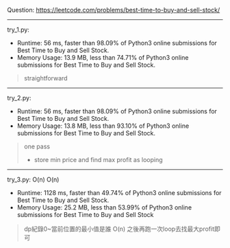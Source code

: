 Question: https://leetcode.com/problems/best-time-to-buy-and-sell-stock/

---

try_1.py:
* Runtime: 56 ms, faster than 98.09% of Python3 online submissions for Best Time to Buy and Sell Stock.
* Memory Usage: 13.9 MB, less than 74.71% of Python3 online submissions for Best Time to Buy and Sell Stock.

> straightforward

---

try_2.py:
* Runtime: 56 ms, faster than 98.09% of Python3 online submissions for Best Time to Buy and Sell Stock.
* Memory Usage: 13.8 MB, less than 93.10% of Python3 online submissions for Best Time to Buy and Sell Stock.

> one pass
> 	* store min price and find max profit as looping

---

try_3.py: O(n) O(n)

* Runtime: 1128 ms, faster than 49.74% of Python3 online submissions for Best Time to Buy and Sell Stock.
* Memory Usage: 25.2 MB, less than 53.99% of Python3 online submissions for Best Time to Buy and Sell Stock

> dp紀錄0~當前位置的最小值是誰 O(n)
> 之後再跑一次loop去找最大profit即可